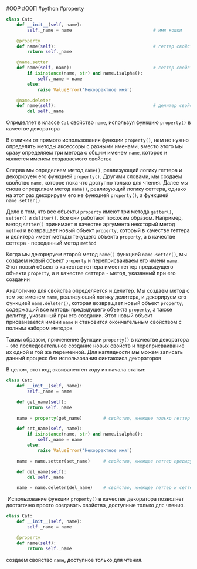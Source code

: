 #OOP #ООП #python #property


```python
class Cat:
    def __init__(self, name):
        self._name = name                               # имя кошки

    @property
    def name(self):                                     # геттер свойства name
        return self._name

    @name.setter
    def name(self, name):                               # сеттер свойства name
        if isinstance(name, str) and name.isalpha():
            self._name = name
        else:
            raise ValueError('Некорректное имя')

    @name.deleter
    def name(self):                                     # делитер свойства name 
        del self._name
```
Определяет в классе `Cat` свойство `name`, используя функцию `property()` в качестве декоратора

В отличии от прямого использования функции `property()`, нам не нужно определять методы аксессоры с разными именами, вместо этого мы сразу определяем три метода с общим именем `name`, которое и является именем создаваемого свойства

Сперва мы определяем метод `name()`, реализующий логику геттера и декорируем его функцией `property()`. Другими словами, мы создаем свойство `name`, которое пока что доступно только для чтения. Далее мы снова определяем метод `name()`, реализующий логику сеттера, однако на этот раз декорируем его не функцией `property()`, а функцией `name.setter()`

Дело в том, что все объекты `property` имеют три метода `getter()`, `setter()` и `deliter()`. Все они работают похожим образом. Например, метод `setter()` принимает в качестве аргумента некоторый метод `method` и возвращает новый объект `property`, который в качестве геттера и делитера имеет методы текущего объекта `property`, а в качестве сеттера - переданный метод `method`

Когда мы декорируем второй метод `name()` функцией `name.setter()`, мы создаем новый объект `property` и переприсваиваем его имени `name`. Этот новый объект в качестве геттера имеет геттер предыдущего объекта `property`, а в качестве сеттера - метод, указанный при его создании

Аналогично для свойства определяется и делитер. Мы создаем метод с тем же именем `name`, реализующий логику делитера, и декорируем его функцией `name.deleter()`, которая возвращает новый объект `property`, содержащий все методы предыдущего объекта `property`, а также делитер, указанный при его создании. Этот новый объект присваивается имени `name` и становится окончательным свойством с полным набором методов

Таким образом, применение функции `property()` в качестве декоратора - это последовательное создание новых свойств и переприсваивание их одной и той же переменной. Для наглядности мы можем записать данный процесс без использования синтаксиса декораторов

В целом, этот код эквивалентен коду из начала статьи:
```python
class Cat:
    def __init__(self, name):
        self._name = name

    def get_name(self):
        return self._name

    name = property(get_name)        # свойство, имеющее только геттер

    def set_name(self, name):
        if isinstance(name, str) and name.isalpha():
            self._name = name
        else:
            raise ValueError('Некорректное имя')

    name = name.setter(set_name)     # свойство, имеющее геттер предыдущего свойства, а также сеттер

    def del_name(self):
        del self._name

    name = name.deleter(del_name)    # свойство, имеющее геттер и сеттер предыдущего свойства, а также делитер
```

 Использование функции `property()` в качестве декоратора позволяет достаточно просто создавать свойства, доступные только для чтения.
```python
class Cat:
    def __init__(self, name):
        self._name = name

    @property
    def name(self):
        return self._name
```
создаем свойство `name`, доступное только для чтения.